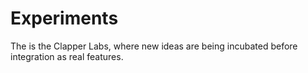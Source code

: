# Experiments

The is the Clapper Labs, where new ideas are being incubated before integration as real features.
